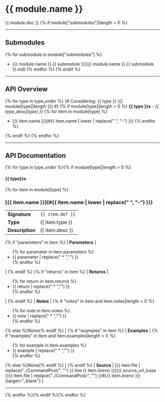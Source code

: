 # {{ module.name }}

{{ module.doc }}
{% if module["submodules"]|length > 0 %}

---

## Submodules
{% for submodule in module["submodules"] %}
 * [{{ module.name }}.{{ submodule }}]({{ module.name }}.{{ submodule }}.md)
{% endfor %}
{% endif %}

---

## API Overview
{% for type in type_order %}
{# Considering: {{ type }} ({{ module[type]|length }}) #}
{% if module[type]|length > 0 %}
**{{ type }}s** - _{{ type_desc[type] }}_
{% for item in module[type] %}
 * [{{ item.name }}](#{{ item.name | lower | replace(" ", "-") }})
{% endfor %}

{% endif %}
{% endfor %}

---

## API Documentation

{% for type in type_order %}{% if module[type]|length > 0 %}
#### {{ type}}s

{% for item in module[type] %}

### [{{ item.name }}](#{{ item.name | lower | replace(" ", "-") }})

|                                             |                                                                                     |
| --------------------------------------------|-------------------------------------------------------------------------------------|
| **Signature**                               | `{{ item.def }}`                                                                    |
| **Type**                                    | {{ item.type }}                                                                     |
| **Description**                             | {{ item.desc }}                                                                     |
{% if "parameters" in item %}
| **Parameters**                              | <ul>{% for parameter in item.parameters %}<li>{{ parameter | replace(" * ","") }}</li>{% endfor %}</ul> |
{% endif %}
{% if "returns" in item %}
| **Returns**                                 | <ul>{% for return in item.returns %}<li>{{ return | replace(" * ","") }}</li>{% endfor %}</ul>          |
{% endif %}
| **Notes**                                   | {% if "notes" in item and item.notes|length > 0 %}<ul>{% for note in item.notes %}<li>{{ note | replace(" * ","") }}</li>{% endfor %}</ul>{% else %}None{% endif %} |
{% if "examples" in item %}
| **Examples**                                | {% if "examples" in item and item.examples|length > 0 %}<ul>{% for example in item.examples %}<li>{{ example | replace(" * ","") }}</li>{% endfor %}</ul>{% else %}None{% endif %} |
{% endif %}
| **Source**                                  | [{{ item.file | replace("../CommandPost/", "") }} line {{ item.lineno }}]({{ source_url_base }}{{ item.file | replace("../CommandPost/", "") }}#L{{ item.lineno }}){target="_blank"} |

---

{% endfor %}{% endif %}{% endfor %}